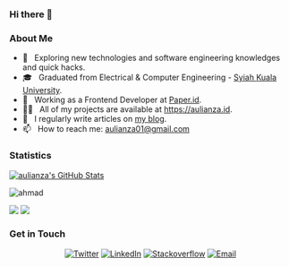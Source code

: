 ### Hi there 👋

<h3>About Me </h3>

- 🤔 &nbsp; Exploring new technologies and software engineering knowledges and quick hacks.
- 🎓 &nbsp; Graduated from Electrical & Computer Engineering - [Syiah Kuala University](https://unsyiah.ac.id).
- 💼 &nbsp; Working as a Frontend Developer at [Paper.id](https://paper.id).
- 👨‍💻 &nbsp; All of my projects are available at https://aulianza.id.
- 📝 &nbsp; I regularly write articles on [my blog](https://aulianza.id/blog).
- 📫 &nbsp; How to reach me: aulianza01@gmail.com

<h3>Statistics</h3>

[![aulianza's GitHub Stats](https://github-readme-stats.vercel.app/api?username=aulianza&show_icons=true)](https://github.com/aulianza)

<p><img align="center" src="https://github-readme-streak-stats.herokuapp.com/?user=aulianza&" alt="ahmad" /></p>

[![](https://komarev.com/ghpvc/?username=aulianza&color=blue&label=Profile%20Views)](https://github.com/aulianza/aulianza)
[![](https://img.shields.io/github/followers/aulianza?label=GitHub%20Followers)](https://github.com/aulianza)

<h3> Get in Touch </h3>

<p align="center">
<a href="https://instagram.com/aulianza" target="blank"><img alt="Twitter" src="https://img.shields.io/badge/instagram-gray?style=flat-square&logo=instagram"/></a>
<a href="https://www.linkedin.com/in/aulianza/"><img alt="LinkedIn" src="https://img.shields.io/badge/LinkedIn-gray?style=flat-square&logo=linkedin"></a>
<a href="https://stackoverflow.com/users/12729595/aulianza"><img alt="Stackoverflow" src="https://img.shields.io/badge/Stackoverflow-gray?style=flat-square&logo=stackoverflow"></a>
<a href="mailto:aulianza01@gmail.com"><img alt="Email" src="https://img.shields.io/badge/Email-aulianza01@gmail.com-blue?style=flat-square&logo=gmail"></a>
</p>



